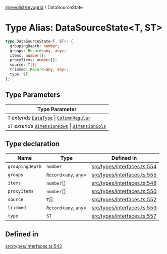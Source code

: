 [@revolist/revogrid](README.md) / DataSourceState

# Type Alias: DataSourceState\<T, ST\>

```ts
type DataSourceState<T, ST>: {
  groupingDepth: number;
  groups: Record<any, any>;
  items: number[];
  proxyItems: number[];
  source: T[];
  trimmed: Record<any, any>;
  type: ST;
};
```

## Type Parameters

| Type Parameter |
| ------ |
| `T` *extends* [`DataType`](TypeAlias.DataType.md) \| [`ColumnRegular`](Interface.ColumnRegular.md) |
| `ST` *extends* [`DimensionRows`](TypeAlias.DimensionRows.md) \| [`DimensionCols`](TypeAlias.DimensionCols.md) |

## Type declaration

| Name | Type | Defined in |
| ------ | ------ | ------ |
| `groupingDepth` | `number` | [src/types/interfaces.ts:554](https://github.com/revolist/revogrid/blob/e4a447d6483665fe275065ba5ef60722f4635503/src/types/interfaces.ts#L554) |
| `groups` | `Record`\<`any`, `any`\> | [src/types/interfaces.ts:555](https://github.com/revolist/revogrid/blob/e4a447d6483665fe275065ba5ef60722f4635503/src/types/interfaces.ts#L555) |
| `items` | `number`[] | [src/types/interfaces.ts:548](https://github.com/revolist/revogrid/blob/e4a447d6483665fe275065ba5ef60722f4635503/src/types/interfaces.ts#L548) |
| `proxyItems` | `number`[] | [src/types/interfaces.ts:550](https://github.com/revolist/revogrid/blob/e4a447d6483665fe275065ba5ef60722f4635503/src/types/interfaces.ts#L550) |
| `source` | `T`[] | [src/types/interfaces.ts:552](https://github.com/revolist/revogrid/blob/e4a447d6483665fe275065ba5ef60722f4635503/src/types/interfaces.ts#L552) |
| `trimmed` | `Record`\<`any`, `any`\> | [src/types/interfaces.ts:559](https://github.com/revolist/revogrid/blob/e4a447d6483665fe275065ba5ef60722f4635503/src/types/interfaces.ts#L559) |
| `type` | `ST` | [src/types/interfaces.ts:557](https://github.com/revolist/revogrid/blob/e4a447d6483665fe275065ba5ef60722f4635503/src/types/interfaces.ts#L557) |

## Defined in

[src/types/interfaces.ts:543](https://github.com/revolist/revogrid/blob/e4a447d6483665fe275065ba5ef60722f4635503/src/types/interfaces.ts#L543)
